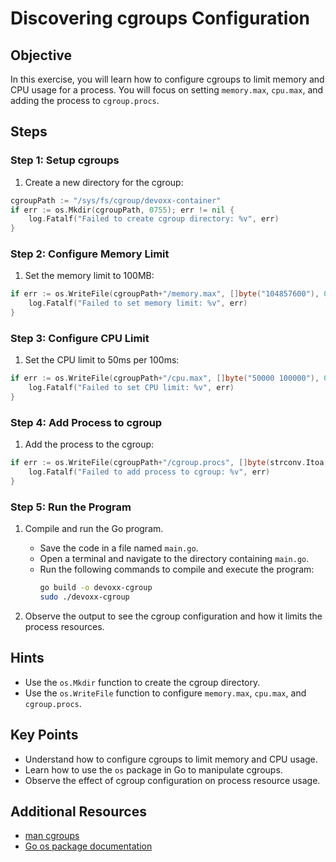 # Discovering cgroups Configuration

## Objective

In this exercise, you will learn how to configure cgroups to limit memory and
CPU usage for a process. You will focus on setting `memory.max`, `cpu.max`, and
adding the process to `cgroup.procs`.

## Steps

### Step 1: Setup cgroups

1. Create a new directory for the cgroup:

```go
cgroupPath := "/sys/fs/cgroup/devoxx-container"
if err := os.Mkdir(cgroupPath, 0755); err != nil {
    log.Fatalf("Failed to create cgroup directory: %v", err)
}
```

### Step 2: Configure Memory Limit

1. Set the memory limit to 100MB:

```go
if err := os.WriteFile(cgroupPath+"/memory.max", []byte("104857600"), 0644); err != nil {
    log.Fatalf("Failed to set memory limit: %v", err)
}
```

### Step 3: Configure CPU Limit

1. Set the CPU limit to 50ms per 100ms:

```go
if err := os.WriteFile(cgroupPath+"/cpu.max", []byte("50000 100000"), 0644); err != nil {
    log.Fatalf("Failed to set CPU limit: %v", err)
}
```

### Step 4: Add Process to cgroup

1. Add the process to the cgroup:

```go
if err := os.WriteFile(cgroupPath+"/cgroup.procs", []byte(strconv.Itoa(pid)), 0644); err != nil {
    log.Fatalf("Failed to add process to cgroup: %v", err)
}
```

### Step 5: Run the Program

1. Compile and run the Go program.

   - Save the code in a file named `main.go`.
   - Open a terminal and navigate to the directory containing `main.go`.
   - Run the following commands to compile and execute the program:
     ```sh
     go build -o devoxx-cgroup
     sudo ./devoxx-cgroup
     ```

2. Observe the output to see the cgroup configuration and how it limits the
   process resources.

## Hints

- Use the `os.Mkdir` function to create the cgroup directory.
- Use the `os.WriteFile` function to configure `memory.max`, `cpu.max`, and
  `cgroup.procs`.

## Key Points

- Understand how to configure cgroups to limit memory and CPU usage.
- Learn how to use the `os` package in Go to manipulate cgroups.
- Observe the effect of cgroup configuration on process resource usage.

## Additional Resources

- [man cgroups](https://man7.org/linux/man-pages/man7/cgroups.7.html)
- [Go os package documentation](https://pkg.go.dev/os)
